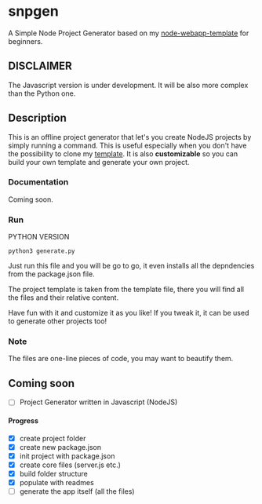 # snpgen

A Simple Node Project Generator based on my [node-webapp-template](https://github.com/f0lg0/node-webapp-template) for beginners.

## DISCLAIMER

The Javascript version is under development. It will be also more complex than the Python one.

## Description

This is an offline project generator that let's you create NodeJS projects by simply running a command. This is useful especially when you don't have the possibility to clone my [template](https://github.com/f0lg0/node-webapp-template). It is also **customizable** so you can build your own template and generate your own project.

### Documentation

Coming soon.

### Run

PYTHON VERSION

```
python3 generate.py
```

Just run this file and you will be go to go, it even installs all the depndencies from the package.json file.

The project template is taken from the template file, there you will find all the files and their relative content.

Have fun with it and customize it as you like! If you tweak it, it can be used to generate other projects too!

### Note

The files are one-line pieces of code, you may want to beautify them.

## Coming soon

- [ ] Project Generator written in Javascript (NodeJS)



#### Progress

- [x] create project folder
- [x] create new package.json
- [x] init project with package.json
- [x] create core files (server.js etc.)
- [x] build folder structure 
- [x] populate with readmes
- [ ] generate the app itself (all the files)